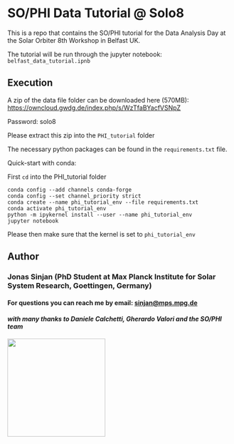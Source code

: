 # SO/PHI Data Tutorial @ Solo8

This is a repo that contains the SO/PHI tutorial for the Data Analysis Day at the Solar Orbiter 8th Workshop in Belfast UK.

The tutorial will be run through the jupyter notebook: `belfast_data_tutorial.ipnb`

## Execution

A zip of the data file folder can be downloaded here (570MB): https://owncloud.gwdg.de/index.php/s/WzTfaBYacfVSNpZ

Password: solo8

Please extract this zip into the `PHI_tutorial` folder

The necessary python packages can be found in the `requirements.txt` file.

Quick-start with conda:

First `cd` into the PHI_tutorial folder
```bash=
conda config --add channels conda-forge
conda config --set channel_priority strict
conda create --name phi_tutorial_env --file requirements.txt
conda activate phi_tutorial_env
python -m ipykernel install --user --name phi_tutorial_env
jupyter notebook
```
Please then make sure that the kernel is set to `phi_tutorial_env`

## Author

### Jonas Sinjan (PhD Student at Max Planck Institute for Solar System Research, Goettingen, Germany)

#### For questions you can reach me by email: sinjan@mps.mpg.de

#### *with many thanks to Daniele Calchetti, Gherardo Valori and the SO/PHI team*

<img src="./philogo-1.png" width="220" align="left"/>


